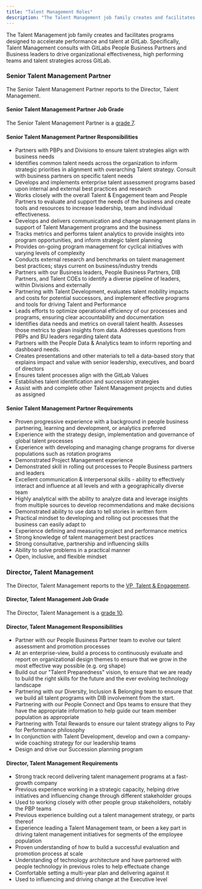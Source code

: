 ```yaml
---
title: "Talent Management Roles"
description: "The Talent Management job family creates and facilitates programs designed to accelerate performance and talent at GitLab."
---
```


The Talent Management job family creates and facilitates programs designed to accelerate performance and talent at GitLab. Specifically, Talent Management consults with GitLabs People Business Partners and Business leaders to drive organizational effectiveness, high performing teams and talent strategies across GitLab.

### Senior Talent Management Partner

The Senior Talent Management Partner reports to the Director, Talent Management.

#### Senior Talent Management Partner Job Grade

The Senior Talent Management Partner is a [grade 7](/handbook/total-rewards/compensation/compensation-calculator/#gitlab-job-grades).

#### Senior Talent Management Partner Responsibilities

- Partners with PBPs and Divisions to ensure talent strategies align with business needs
- Identifies common talent needs across the organization to inform strategic priorities in alignment with overarching Talent strategy. Consult with business partners on specific talent needs
- Develops and implements enterprise talent assessment programs based upon internal and external best practices and research
- Works closely with the overall Talent & Engagement team and People Partners to evaluate and support the needs of the business and create tools and resources to increase leadership, team and individual effectiveness.
- Develops and delivers communication and change management plans in support of Talent Management programs and the business
- Tracks metrics and performs talent analytics to provide insights into program opportunities, and inform strategic talent planning
- Provides on-going program management for cyclical initiatives with varying levels of complexity
- Conducts external research and benchmarks on talent management best practices; stays current on business/industry trends
- Partners with our Business leaders, People Business Partners, DIB Partners, and Talent COEs to identify a diverse pipeline of leaders, within Divisions and externally
- Partnering with Talent Development, evaluates talent mobility impacts and costs for potential successors, and implement effective programs and tools for driving Talent and Performance
- Leads efforts to optimize operational efficiency of our processes and programs, ensuring clear accountability and documentation
- Identifies data needs and metrics on overall talent health. Assesses those metrics to glean insights from data. Addresses questions from PBPs and BU leaders regarding talent data
- Partners with the People Data & Analytics team to inform reporting and dashboard needs.
- Creates presentations and other materials to tell a data-based story that explains impact and value with senior leadership, executives, and board of directors
- Ensures talent processes align with the GitLab Values
- Establishes talent identification and succession strategies
- Assist with and complete other Talent Management projects and duties as assigned

#### Senior Talent Management Partner Requirements

- Proven progressive experience with a background in people business partnering, learning and development, or analytics preferred
- Experience with the strategy design, implementation and governance of global talent processes
- Experience with developing and managing change programs for diverse populations such as rotation programs
- Demonstrated Project Management experience
- Demonstrated skill in rolling out processes to People Business partners and leaders
- Excellent communication & interpersonal skills - ability to effectively interact and influence at all levels and with a geographically diverse team
- Highly analytical with the ability to analyze data and leverage insights from multiple sources to develop recommendations and make decisions
- Demonstrated ability to use data to tell stories in written form
- Practical mindset to developing and rolling out processes that the business can easily adapt to
- Experience defining and measuring project and performance metrics
- Strong knowledge of talent management best practices
- Strong consultative, partnership and influencing skills
- Ability to solve problems in a practical manner
- Open, inclusive, and flexible mindset

### Director, Talent Management

The Director, Talent Management reports to the [VP, Talent & Engagement](/job-families/people-group/talent-acquisition-leadership/).

#### Director, Talent Management Job Grade

The Director, Talent Management is a [grade 10](/handbook/total-rewards/compensation/compensation-calculator/#gitlab-job-grades).

#### Director, Talent Management Responsibilities

- Partner with our People Business Partner team to evolve our talent assessment and promotion processes
- At an enterprise-view, build a process to continuously evaluate and report on organizational design themes to ensure that we grow in the most effective way possible (e.g. org shape)
- Build out our "Talent Preparedness" vision, to ensure that we are ready to build the right skills for the future and the ever evolving technology landscape
- Partnering with our Diversity, Inclusion & Belonging team to ensure that we build all talent programs with DIB involvement from the start.
- Partnering with our People Connect and Ops teams to ensure that they have the appropriate information to help guide our team member population as appropriate
- Partnering with Total Rewards to ensure our talent strategy aligns to Pay for Performance philosophy
- In conjunction with Talent Development, develop and own a company-wide coaching strategy for our leadership teams
- Design and drive our Succession planning program

#### Director, Talent Management Requirements

- Strong track record delivering talent management programs at a fast-growth company
- Previous experience working in a strategic capacity, helping drive initiatives and influencing change through different stakeholder groups
- Used to working closely with other people group stakeholders, notably the PBP teams
- Previous experience building out a talent management strategy, or parts thereof
- Experience leading a Talent Management team, or been a key part in driving talent management initiatives for segments of the employee population
- Proven understanding of how to build a successful evaluation and promotion process at scale
- Understanding of technology architecture and have partnered with people technology in previous roles to help effectuate change
- Comfortable setting a multi-year plan and delivering against it
- Used to influencing and driving change at the Executive level
